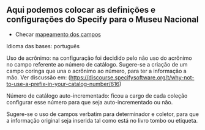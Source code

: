 ## Aqui podemos colocar as definições e configurações do Specify para o Museu Nacional

* Checar [mapeamento dos campos](https://github.com/specify/specify6/blob/master/config/dwcdefaultmap.xml)

Idioma das bases: português

Uso de acrônimo: na configuração foi decidido pelo não uso do acrônimo no campo referente ao número de catálogo. Sugere-se a criação de um campo coringa que una o acrônimo ao número, para ter a informação a mão. Ver discussão em: (https://discourse.specifysoftware.org/t/why-not-to-use-a-prefix-in-your-catalog-number/616)

Número de catálogo auto-incrementado: ficou a cargo de cada coleção configurar esse número para que seja auto-incrementado ou não.

Sugere-se o uso de campos verbatim para determinador e coletor, para que a informação original seja inserida tal como está no livro tombo ou etiqueta.

